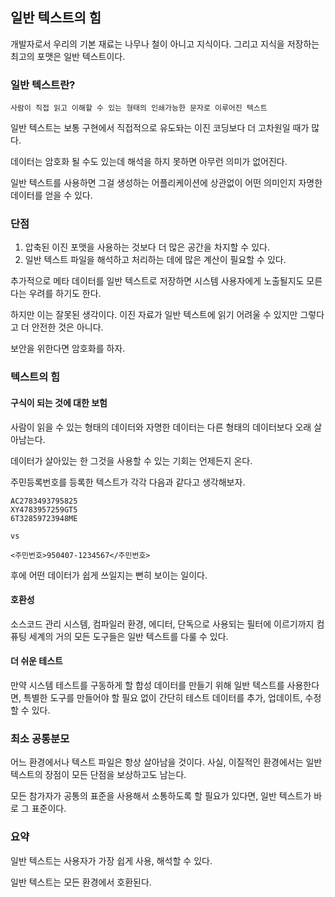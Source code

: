 ## 일반 텍스트의 힘

개발자로서 우리의 기본 재료는 나무나 철이 아니고 지식이다. 그리고 지식을 저장하는 최고의 포맷은 일반 텍스트이다.

### 일반 텍스트란?

`사람이 직접 읽고 이해할 수 있는 형태의 인쇄가능한 문자로 이루어진 텍스트`

일반 텍스트는 보통 구현에서 직접적으로 유도돠는 이진 코딩보다 더 고차원일 때가 많다.

데이터는 암호화 될 수도 있는데 해석을 하지 못하면 아무런 의미가 없어진다.

일반 텍스트를 사용하면 그걸 생성하는 어플리케이션에 상관없이 어떤 의미인지 자명한 데이터를 얻을 수 있다.

### 단점

1. 압축된 이진 포맷을 사용하는 것보다 더 많은 공간을 차지할 수 있다.
2. 일반 텍스트 파일을 해석하고 처리하는 데에 많은 계산이 필요할 수 있다.

추가적으로 메타 데이터를 일반 텍스트로 저장하면 시스템 사용자에게 노출될지도 모른다는 우려를 하기도 한다.

하지만 이는 잘못된 생각이다. 이진 자료가 일반 텍스트에 읽기 어려울 수 있지만 그렇다고 더 안전한 것은 아니다.

보안을 위한다면 암호화를 하자.

### 텍스트의 힘

#### 구식이 되는 것에 대한 보험

사람이 읽을 수 있는 형태의 데이터와 자명한 데이터는 다른 형태의 데이터보다 오래 살아남는다.

데이터가 살아있는 한 그것을 사용할 수 있는 기회는 언제든지 온다.

주민등록번호를 등록한 텍스트가 각각 다음과 같다고 생각해보자.

```
AC2783493795825
XY4783957259GT5
6T32859723948ME

vs

<주민번호>950407-1234567</주민번호>
```

후에 어떤 데이터가 쉽게 쓰일지는 뻔히 보이는 일이다.

#### 호환성

소스코드 관리 시스템, 컴파일러 환경, 에디터, 단독으로 사용되는 필터에 이르기까지 컴퓨팅 세계의 거의 모든 도구들은 일반 텍스트를 다룰 수 있다.

#### 더 쉬운 테스트

만약 시스템 테스트를 구동하게 할 합성 데이터를 만들기 위해 일반 텍스트를 사용한다면, 특별한 도구를 만들어야 할 필요 없이 간단히 테스트 데이터를 추가, 업데이트, 수정할 수 있다.

### 최소 공통분모

어느 환경에서나 텍스트 파일은 항상 살아남을 것이다. 사실, 이질적인 환경에서는 일반 텍스트의 장점이 모든 단점을 보상하고도 남는다.

모든 참가자가 공통의 표준을 사용해서 소통하도록 할 필요가 있다면, 일반 텍스트가 바로 그 표준이다.

### 요약

일반 텍스트는 사용자가 가장 쉽게 사용, 해석할 수 있다.

일반 텍스트는 모든 환경에서 호환된다.